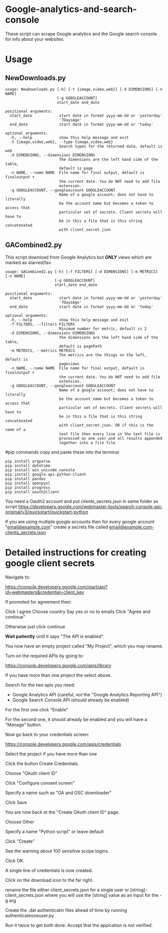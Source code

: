# Google-analytics-and-search-console
These script can scrape Google analytics and the Google search console for info about your websites.

# Usage

## NewDownloads.py
~~~~
usage: NewDownloads.py [-h] [-t {image,video,web}] [-d DIMENSIONS] [-n NAME]
                       [-g GOOGLEACCOUNT]
                       start_date end_date

positional arguments:
  start_date            start date in format yyyy-mm-dd or 'yesterday'
                        '7DaysAgo'
  end_date              start date in format yyyy-mm-dd or 'today'

optional arguments:
  -h, --help            show this help message and exit
  -t {image,video,web}, --type {image,video,web}
                        Search types for the returned data, default is web
  -d DIMENSIONS, --dimensions DIMENSIONS
                        The dimensions are the left hand side of the table,
                        default is page
  -n NAME, --name NAME  File name for final output, default is finaloutput +
                        the current date. You do NOT need to add file
                        extension.
  -g GOOGLEACCOUNT, --googleaccount GOOGLEACCOUNT
                        Name of a google account; does not have to literally
                        be the account name but becomes a token to access that
                        particular set of secrets. Client secrets will have to
                        be in this a file that is this string concatenated
                        with client_secret.json
~~~~
## GACombined2.py      

This script download from Google Analytics but ***ONLY*** views which are marked as starred/fav

~~~~
usage: GACombined2.py [-h] [-f FILTERS] [-d DIMENSIONS] [-m METRICS] [-n NAME]
                      [-g GOOGLEACCOUNT]
                      start_date end_date

positional arguments:
  start_date            start date in format yyyy-mm-dd or 'yesterday'
                        '7DaysAgo'
  end_date              start date in format yyyy-mm-dd or 'today'

optional arguments:
  -h, --help            show this help message and exit
  -f FILTERS, --filters FILTERS
                        Minimum number for metric, default is 2
  -d DIMENSIONS, --dimensions DIMENSIONS
                        The dimensions are the left hand side of the table,
                        default is pagePath
  -m METRICS, --metrics METRICS
                        The metrics are the things on the left, default is
                        pageviews
  -n NAME, --name NAME  File name for final output, default is finaloutput +
                        the current date. You do NOT need to add file
                        extension.
  -g GOOGLEACCOUNT, --googleaccount GOOGLEACCOUNT
                        Name of a google account; does not have to literally
                        be the account name but becomes a token to access that
                        particular set of secrets. Client secrets will have to
                        be in this a file that is this string concatenated
                        with client_secret.json. OR if this is the name of a
                        text file then every line in the text file is
                        processed as one user and all results appended
                        together into a file file
~~~~
#pip commands
copy and paste these into the terminal

~~~~
pip install argparse
pip install datetime
pip install win_unicode_console
pip install google-api-python-client
pip install pandas
pip install openpyxl
pip install progress
pip install oauth2client
~~~~

You need a Oauth2 account and put clients_secrets.json in same folder as script
https://developers.google.com/webmaster-tools/search-console-api-original/v3/quickstart/quickstart-python 

If you are using multiple google accounts then for every google account "email@example.com" create a secrets file called email@example.com-clients_secrets.json

# Detailed instructions for creating google client secrets

Navigate to:

https://console.developers.google.com/start/api?id=webmasters&credential=client_key

If promoted for agreement then:

Click I agree
Choose country
Say yes or no to emails
Click "Agree and continue"

Otherwise just click continue

**Wait patiently** until it says "The API is enabled".

You now have an empty project called "My Project", which you may rename.

Turn on the required APIs by going to:

https://console.developers.google.com/apis/library

If you have more than one project the select above.

Search for the two apis you need:

* Google Analytics API   (careful, *not* the "Google Analytics Reporting API")
* Google Search Console API  (should already be enabled)

For the first one click "Enable"

For the second one, it should already be enabled and you will have a "Manage" button

Now go back to your credentials screen:

https://console.developers.google.com/apis/credentials

Select the project if you have more than one

Click the button Create Credentials.

Choose "OAuth client ID" 

Click "Configure consent screen"

Specify a name such as "GA and GSC downloader"

Click Save

You are now back at the "Create OAuth client ID" page.

Choose Other

Specify a name "Python script" or leave default

Click "Create"

See the warning about 100 sensitive scope logins.

Click OK.

A single line of credentials is now created.

Click on the download icon to the far right.

rename the file either client_secrets.json for a single user or [string]-client_secrets.json where you will use the [string] value as an input for the -g arg

Create the .dat authenticatin files ahead of time by running authenticateoneuser.py

Run it twice to get both done.  Accept that the appication is not verified.
